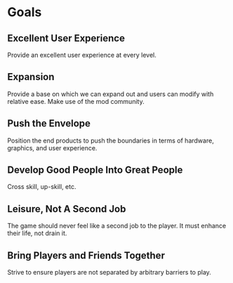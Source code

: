 # Goals

## Excellent User Experience

Provide an excellent user experience at every level.

## Expansion 

Provide a base on which we can expand out and users can modify with relative ease. Make use of the mod community.

## Push the Envelope

Position the end products to push the boundaries in terms of hardware, graphics, and user experience.

## Develop Good People Into Great People

Cross skill, up-skill, etc.

## Leisure, Not A Second Job

The game should never feel like a second job to the player. It must enhance their life, not drain it.

## Bring Players and Friends Together

Strive to ensure players are not separated by arbitrary barriers to play.
